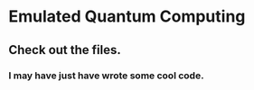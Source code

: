 # Emulated Quantum Computing

## Check out the files.

### I may have just have wrote some cool code.
